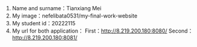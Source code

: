 1.	Name and surname：Tianxiang Mei
2.	My image：nefelibata0531/my-final-work-website
3.	My student id：20222115
4.	My url for both application：
    First：http://8.219.200.180:8080/
  	Second：http://8.219.200.180:8081/
